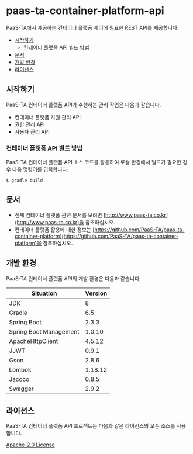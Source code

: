 # paas-ta-container-platform-api

PaaS-TA에서 제공하는 컨테이너 플랫폼 제어에 필요한 REST API를 제공합니다.

- [시작하기](#시작하기)
  - [컨테이너 플랫폼 API 빌드 방법](#컨테이너-플랫폼-API-빌드-방법)
- [문서](#문서)
- [개발 환경](#개발-환경)
- [라이선스](#라이선스)

## 시작하기
PaaS-TA 컨테이너 플랫폼 API가 수행하는 관리 작업은 다음과 같습니다.

- 컨테이너 플랫폼 자원 관리 API
- 권한 관리 API
- 사용자 관리 API

### 컨테이너 플랫폼 API 빌드 방법
PaaS-TA 컨테이너 플랫폼 API 소스 코드를 활용하여 로컬 환경에서 빌드가 필요한 경우 다음 명령어를 입력합니다.
```
$ gradle build
```


## 문서
- 전체 컨테이너 플랫폼 관련 문서를 보려면 [http://www.paas-ta.co.kr](http://www.paas-ta.co.kr)을 참조하십시오.
- 컨테이너 플랫폼 활용에 대한 정보는 [https://github.com/PaaS-TA/paas-ta-container-platform](https://github.com/PaaS-TA/paas-ta-container-platform)을 참조하십시오.


## 개발 환경
PaaS-TA 컨테이너 플랫폼 API의 개발 환경은 다음과 같습니다.

| Situation                      | Version |
| ------------------------------ | ------- |
| JDK                            | 8       |
| Gradle                         | 6.5     |
| Spring Boot                    | 2.3.3   |
| Spring Boot Management         | 1.0.10  |
| ApacheHttpClient               | 4.5.12  |
| JJWT                           | 0.9.1   |
| Gson                           | 2.8.6   |
| Lombok		                     | 1.18.12 |
| Jacoco		                     | 0.8.5   |
| Swagger	                       | 2.9.2   |



## 라이선스
PaaS-TA 컨테이너 플랫폼 API 프로젝트는 다음과 같은 라이선스의 오픈 소스를 사용합니다.

[Apache-2.0 License](http://www.apache.org/licenses/LICENSE-2.0)
